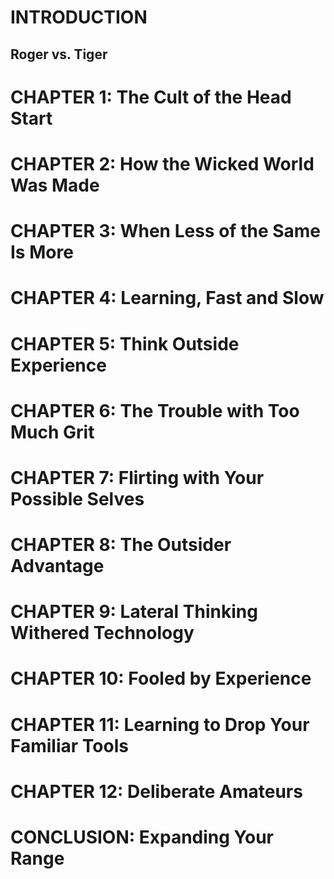 # INTRODUCTION
## Roger vs. Tiger

# CHAPTER 1: The Cult of the Head Start 

# CHAPTER 2: How the Wicked World Was Made

# CHAPTER 3: When Less of the Same Is More

# CHAPTER 4: Learning, Fast and Slow

# CHAPTER 5: Think Outside Experience

# CHAPTER 6: The Trouble with Too Much Grit

# CHAPTER 7: Flirting with Your Possible Selves

# CHAPTER 8: The Outsider Advantage

# CHAPTER 9: Lateral Thinking Withered Technology

# CHAPTER 10: Fooled by Experience

# CHAPTER 11: Learning to Drop Your Familiar Tools

# CHAPTER 12: Deliberate Amateurs

# CONCLUSION: Expanding Your Range